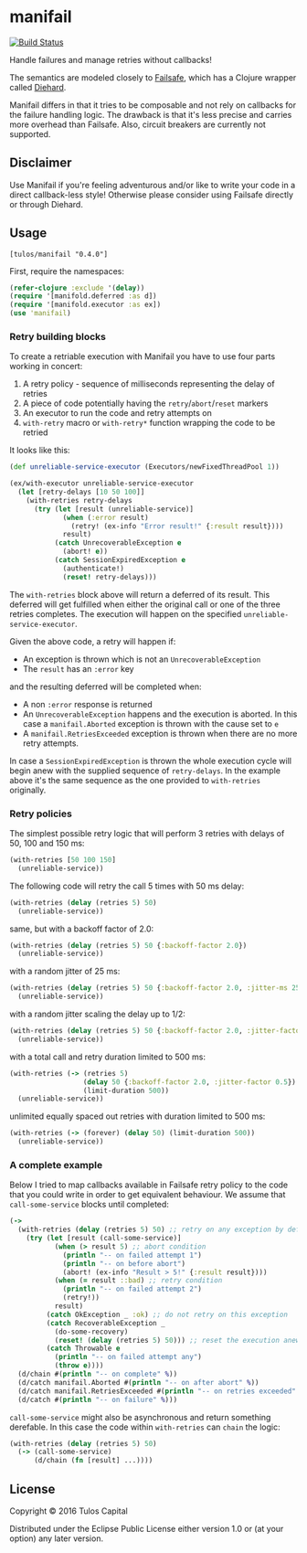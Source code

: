 # manifail

[![Build Status](https://travis-ci.org/tulos/manifail.png?branch=master)](https://travis-ci.org/tulos/manifail)

Handle failures and manage retries without callbacks!

The semantics are modeled closely to
[Failsafe](https://github.com/jhalterman/failsafe), which has a Clojure wrapper
called [Diehard](https://github.com/sunng87/diehard).

Manifail differs in that it tries to be composable and not rely on callbacks
for the failure handling logic. The drawback is that it's less precise and
carries more overhead than Failsafe. Also, circuit breakers are currently not
supported.

## Disclaimer

Use Manifail if you're feeling adventurous and/or like to write your code in a
direct callback-less style! Otherwise please consider using Failsafe directly
or through Diehard.

## Usage

`[tulos/manifail "0.4.0"]`

First, require the namespaces:

```clojure
(refer-clojure :exclude '(delay))
(require '[manifold.deferred :as d])
(require '[manifold.executor :as ex])
(use 'manifail)
```

### Retry building blocks

To create a retriable execution with Manifail you have to use four parts
working in concert:

1. A retry policy - sequence of milliseconds representing the delay of retries
2. A piece of code potentially having the `retry`/`abort`/`reset` markers
3. An executor to run the code and retry attempts on
4. `with-retry` macro or `with-retry*` function wrapping the code to be retried

It looks like this:

```clojure
(def unreliable-service-executor (Executors/newFixedThreadPool 1))

(ex/with-executor unreliable-service-executor
  (let [retry-delays [10 50 100]]
    (with-retries retry-delays
      (try (let [result (unreliable-service)]
             (when (:error result)
               (retry! (ex-info "Error result!" {:result result})))
             result)
           (catch UnrecoverableException e
             (abort! e))
           (catch SessionExpiredException e
             (authenticate!)
             (reset! retry-delays)))
```

The `with-retries` block above will return a deferred of its result. This
deferred will get fulfilled when either the original call or one of the three
retries completes. The execution will happen on the specified
`unreliable-service-executor`.

Given the above code, a retry will happen if:

* An exception is thrown which is not an `UnrecoverableException`
* The `result` has an `:error` key

and the resulting deferred will be completed when:

* A non `:error` response is returned
* An `UnrecoverableException` happens and the execution is aborted. In this
  case a `manifail.Aborted` exception is thrown with the cause set to `e`
* A `manifail.RetriesExceeded` exception is thrown when there are no more retry
  attempts.

In case a `SessionExpiredException` is thrown the whole execution cycle will
begin anew with the supplied sequence of `retry-delays`. In the example above
it's the same sequence as the one provided to `with-retries` originally.

### Retry policies

The simplest possible retry logic that will perform 3 retries with delays of
50, 100 and 150 ms:

```clojure
(with-retries [50 100 150]
  (unreliable-service))
```

The following code will retry the call 5 times with 50 ms delay:

```clojure
(with-retries (delay (retries 5) 50)
  (unreliable-service))
```

same, but with a backoff factor of 2.0:

```clojure
(with-retries (delay (retries 5) 50 {:backoff-factor 2.0})
  (unreliable-service))
```

with a random jitter of 25 ms:

```clojure
(with-retries (delay (retries 5) 50 {:backoff-factor 2.0, :jitter-ms 25})
  (unreliable-service))
```

with a random jitter scaling the delay up to 1/2:

```clojure
(with-retries (delay (retries 5) 50 {:backoff-factor 2.0, :jitter-factor 0.5})
  (unreliable-service))
```

with a total call and retry duration limited to 500 ms:

```clojure
(with-retries (-> (retries 5)
                  (delay 50 {:backoff-factor 2.0, :jitter-factor 0.5})
                  (limit-duration 500))
  (unreliable-service))
```

unlimited equally spaced out retries with duration limited to 500 ms:

```clojure
(with-retries (-> (forever) (delay 50) (limit-duration 500))
  (unreliable-service))
```

### A complete example

Below I tried to map callbacks available in Failsafe retry policy to the code
that you could write in order to get equivalent behaviour.  We assume that
`call-some-service` blocks until completed:

```clojure
(->
  (with-retries (delay (retries 5) 50) ;; retry on any exception by default
    (try (let [result (call-some-service)]
           (when (> result 5) ;; abort condition
             (println "-- on failed attempt 1")
             (println "-- on before abort")
             (abort! (ex-info "Result > 5!" {:result result})))
           (when (= result ::bad) ;; retry condition
             (println "-- on failed attempt 2")
             (retry!))
           result)
         (catch OkException _ :ok) ;; do not retry on this exception
         (catch RecoverableException _
           (do-some-recovery)
           (reset! (delay (retries 5) 50))) ;; reset the execution anew
         (catch Throwable e
           (println "-- on failed attempt any")
           (throw e))))
  (d/chain #(println "-- on complete" %))
  (d/catch manifail.Aborted #(println "-- on after abort" %))
  (d/catch manifail.RetriesExceeded #(println "-- on retries exceeded" %))
  (d/catch #(println "-- on failure" %)))
```

`call-some-service` might also be asynchronous and return something derefable.
In this case the code within `with-retries` can `chain` the logic:

```clojure
(with-retries (delay (retries 5) 50)
  (-> (call-some-service)
      (d/chain (fn [result] ...))))
```

## License

Copyright © 2016 Tulos Capital

Distributed under the Eclipse Public License either version 1.0 or (at
your option) any later version.
